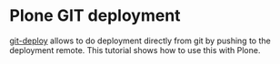 # Plone GIT deployment

[git-deploy](https://github.com/mislav/git-deploy) allows to do deployment
directly from git by pushing to the deployment remote.
This tutorial shows how to use this with Plone.
